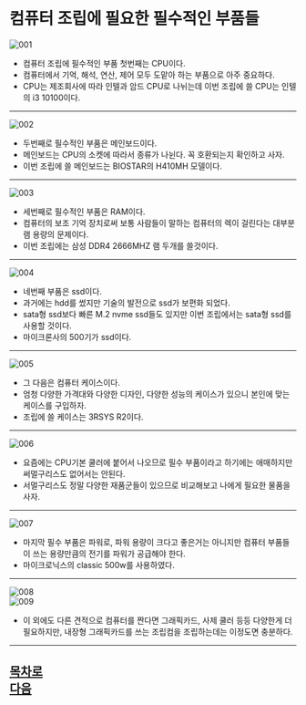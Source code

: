 컴퓨터 조립에 필요한 필수적인 부품들
=======================
![001](https://github.com/isp829/-/blob/main/image/lecture2/001.PNG)     
* 컴퓨터 조립에 필수적인 부품 첫번째는 CPU이다.  
* 컴퓨터에서 기억, 해석, 연산, 제어 모두 도맡아 하는 부품으로 아주 중요하다.  
* CPU는 제조회사에 따라 인텔과 암드 CPU로 나뉘는데 이번 조립에 쓸 CPU는 인텔의 i3 10100이다.   
------------------------------------  
![002](https://github.com/isp829/-/blob/main/image/lecture2/002.PNG)     
* 두번째로 필수적인 부품은 메인보드이다.  
* 메인보드는 CPU의 소켓에 따라서 종류가 나뉜다. 꼭 호환되는지 확인하고 사자.  
* 이번 조립에 쓸 메인보드는 BIOSTAR의 H410MH 모델이다.  
------------------------------------  
![003](https://github.com/isp829/-/blob/main/image/lecture2/003.PNG)     
* 세번째로 필수적인 부품은 RAM이다.  
* 컴퓨터의 보조 기억 장치로써 보통 사람들이 말하는 컴퓨터의 렉이 걸린다는 대부분 램 용량의 문제이다.  
* 이번 조립에는 삼성 DDR4 2666MHZ 램 두개를 쓸것이다. 
------------------------------------  
![004](https://github.com/isp829/-/blob/main/image/lecture2/004.PNG)     
* 네번째 부품은 ssd이다.  
* 과거에는 hdd를 썼지만 기술의 발전으로 ssd가 보편화 되었다.  
* sata형 ssd보다 빠른 M.2 nvme ssd들도 있지만 이번 조립에서는 sata형 ssd를 사용할 것이다. 
* 마이크론사의 500기가 ssd이다.  
------------------------------------  
![005](https://github.com/isp829/-/blob/main/image/lecture2/005.jpg)     
* 그 다음은 컴퓨터 케이스이다. 
* 엄청 다양한 가격대와 다양한 디자인, 다양한 성능의 케이스가 있으니 본인에 맞는 케이스를 구입하자. 
* 조립에 쓸 케이스는 3RSYS R2이다.   
------------------------------------  
![006](https://github.com/isp829/-/blob/main/image/lecture2/006.PNG)     
* 요즘에는 CPU기본 쿨러에 붙어서 나오므로 필수 부품이라고 하기에는 애매하지만 써멀구리스도 없어서는 안된다.  
* 서멀구리스도 정말 다양한 재품군들이 있으므로 비교해보고 나에게 필요한 물품을 사자.  
------------------------------------  
![007](https://github.com/isp829/-/blob/main/image/lecture2/007.PNG)     
* 마지막 필수 부품은 파워로, 파워 용량이 크다고 좋은거는 아니지만 컴퓨터 부품들이 쓰는 용량만큼의 전기를 파워가 공급해야 한다.
* 마이크로닉스의 classic 500w를 사용하였다. 
-------------------------------------  
![008](https://github.com/isp829/-/blob/main/image/lecture2/008.PNG)    
![009](https://github.com/isp829/-/blob/main/image/lecture2/009.PNG)     
* 이 외에도 다른 견적으로 컴퓨터를 짠다면 그래픽카드, 사제 쿨러 등등 다양한게 더 필요하지만, 
내장형 그래픽카드를 쓰는 조립컴을 조립하는데는 이정도면 충분하다.  
------------------------------------  

[목차로](https://github.com/isp829/-/blob/main/README.md)  
[다음](https://github.com/isp829/-/blob/master/lecture/lecture3.md)  
-----------------------------
    
